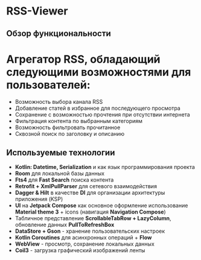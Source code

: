 # RSS-Viewer

## Обзор функциональности

# Агрегатор RSS, обладающий следующими возможностями для пользователей:

- Возможность выбора канала RSS
- Добавление статей в избранное для последующего просмотра
- Сохранение с возможностью прочтения при отсутствии интернета
- Фильтрация контента по выбранным категориям
- Возможность фильтровать прочитанное
- Сквозной поиск по заголовку и описанию

## Используемые технологии
- **Kotlin: Datetime, Serialization** и как язык программирования проекта
- **Room** для локальной базы данных
- **Fts4** для **Fast Search** поиска контента
- **Retrofit + XmlPullParser** для сетевого взаимодействия
- **Dagger & Hilt** в качестве **DI** для организации архитектуры приложения (KSP)
- **UI** на **Jetpack Compose** как основное оформление использование **Material theme 3** + icons (навигация **Navigation Compose**)
- Табличное представление **ScrollableTabRow + LazyColumn**, обновление данных **PullToRefreshBox**
- **DataStore<Preferences> + Gson** - хранение пользовательских настроек
- **Kotlin Coroutines** для асинхронных операций + **Flow**
- **WebView** - просмотр, сохранение локальных данных
- **Coil3** - загрузка графический изображений ленты
